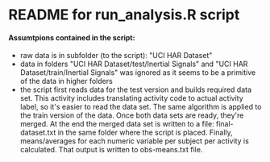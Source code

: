 README for run_analysis.R script
========================================================

#### Assumtpions contained in the script:
* raw data is in subfolder (to the script): "UCI HAR Dataset"
* data in folders "UCI HAR Dataset/test/Inertial Signals" and 
"UCI HAR Dataset/train/Inertial Signals" was ignored as it seems to be a primitive
of the data in higher folders
* the script first reads data for the test version and builds required data set.
This activity includes translating activity code to actual activity label, so it's
easier to read the data set. The same algorithm is applied to the train version
of the data. Once both data sets are ready, they're merged. At the end the merged
data set is written to a file: final-dataset.txt in the same folder where the
script is placed. Finally, means/averages for each numeric variable per subject
per activity is calculated. That output is written to obs-means.txt file.